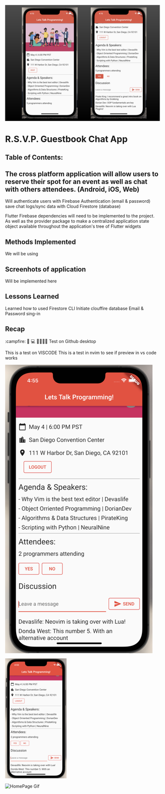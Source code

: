 <img src="https://github.com/C-Dev66/RSVPGuestbookChatApp/blob/main/screenshots/SideBySide.png" alt="HomePage" width="1500"/>


# R.S.V.P. Guestbook Chat App

## Table of Contents:



## The cross platform application will allow users to reserve their spot for an event as well as chat with others attendees. (Android, iOS, Web)

Will authenticate users with Firebase Authentication (email & password) save chat logs/sync data with Cloud Firestore (database)

Flutter Firebase dependencies will need to be implemented to the project. As well as the provider package to make a centralized application state object available throughout the application's tree of Flutter widgets

## Methods Implemented

We will be using 

## Screenhots of application

Will be implemented here


## Lessons Learned

Learned how to used Firestore CLI
Initiate clouffire database
Email & Password sing-in

## Recap

:campfire:
🍺 💻 🐯🦁🐱🐹
Test on Github desktop

This is a test on VISCODE
This is a test in nvim to see if preview in vs code works


![alt text](https://github.com/C-Dev66/RSVPGuestbookChatApp/blob/main/screenshots/HomePage.png)


<img src="https://github.com/C-Dev66/RSVPGuestbookChatApp/blob/main/screenshots/HomePage.png" alt="HomePage" width="200"/>

![HomePage Gif](https://github.com/C-Dev66/RSVPGuestbookChatApp/blob/main/screenshots/HomePage.gif)
